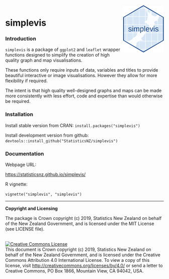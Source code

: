 <img src="man/figures/logo.png" height="150" align = "right">

# simplevis

### Introduction

`simplevis` is a package of `ggplot2` and `leaflet` wrapper functions designed to simplify the creation of high quality graph and map visualisations. 

These functions only require inputs of data, variables and titles to provide beautiful interactive or image visualisations. However they allow for more flexibility if required. 

The intent is that high quality well-designed graphs and maps can be made more consistently with less effort, code and expertise than would otherwise be required.

### Installation

Install stable version from CRAN:
`install.packages("simplevis")`

Install development version from github:
`devtools::install_github("StatisticsNZ/simplevis")`

### Documentation

Webpage URL:

https://statisticsnz.github.io/simplevis/

R vignette:

`vignette("simplevis", "simplevis")`

---
__Copyright and Licensing__

The package is Crown copyright (c) 2019, Statistics New Zealand on behalf of the New Zealand Government, and is licensed under the MIT License (see LICENSE file).

<br /><a rel="license" href="http://creativecommons.org/licenses/by/4.0/"><img alt="Creative Commons License" style="border-width:0" src="https://i.creativecommons.org/l/by/4.0/88x31.png" /></a><br />This document is Crown copyright (c) 2019, Statistics New Zealand on behalf of the New Zealand Government, and is licensed under the Creative Commons Attribution 4.0 International License. To view a copy of this license, visit http://creativecommons.org/licenses/by/4.0/ or send a letter to Creative Commons, PO Box 1866, Mountain View, CA 94042, USA.
